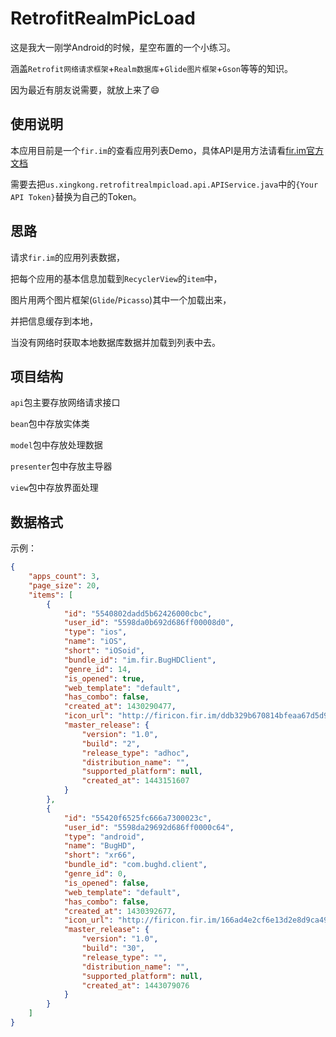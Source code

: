 # RetrofitRealmPicLoad
这是我大一刚学Android的时候，星空布置的一个小练习。

涵盖`Retrofit网络请求框架`+`Realm数据库`+`Glide图片框架`+`Gson`等等的知识。

因为最近有朋友说需要，就放上来了😄

## 使用说明
本应用目前是一个`fir.im`的查看应用列表Demo，具体API是用方法请看[fir.im官方文档](https://fir.im/docs/apps)

需要去把`us.xingkong.retrofitrealmpicload.api.APIService.java`中的`{Your API Token}`替换为自己的Token。

## 思路
请求`fir.im`的应用列表数据，

把每个应用的基本信息加载到`RecyclerView`的`item`中，

图片用两个图片框架(`Glide`/`Picasso`)其中一个加载出来，

并把信息缓存到本地，

当没有网络时获取本地数据库数据并加载到列表中去。

## 项目结构
`api`包主要存放网络请求接口

`bean`包中存放实体类

`model`包中存放处理数据

`presenter`包中存放主导器

`view`包中存放界面处理

## 数据格式
示例：

```json
{
    "apps_count": 3,
    "page_size": 20,
    "items": [
        {
            "id": "5540802dadd5b62426000cbc",
            "user_id": "5598da0b692d686ff00008d0",
            "type": "ios",
            "name": "iOS",
            "short": "iOSoid",
            "bundle_id": "im.fir.BugHDClient",
            "genre_id": 14,
            "is_opened": true,
            "web_template": "default",
            "has_combo": false,
            "created_at": 1430290477,
            "icon_url": "http://firicon.fir.im/ddb329b670814bfeaa67d5d9bf73502d4e49e560",
            "master_release": {
                "version": "1.0",
                "build": "2",
                "release_type": "adhoc",
                "distribution_name": "",
                "supported_platform": null,
                "created_at": 1443151607
            }
        },
        {
            "id": "55420f6525fc666a7300023c",
            "user_id": "5598da29692d686ff0000c64",
            "type": "android",
            "name": "BugHD",
            "short": "xr66",
            "bundle_id": "com.bughd.client",
            "genre_id": 0,
            "is_opened": false,
            "web_template": "default",
            "has_combo": false,
            "created_at": 1430392677,
            "icon_url": "http://firicon.fir.im/166ad4e2cf6e13d2e8d9ca4950fcd7574dd72755",
            "master_release": {
                "version": "1.0",
                "build": "30",
                "release_type": "",
                "distribution_name": "",
                "supported_platform": null,
                "created_at": 1443079076
            }
        }
    ]
}
```